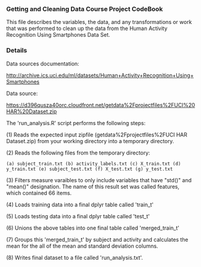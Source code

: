 ### Getting and Cleaning Data Course Project CodeBook

This file describes the variables, the data, and any transformations or work that was performed to clean up the data from the Human Activity Recognition Using Smartphones Data Set.

### Details

Data sources documentation:
 
http://archive.ics.uci.edu/ml/datasets/Human+Activity+Recognition+Using+Smartphones      

Data source:

https://d396qusza40orc.cloudfront.net/getdata%2Fprojectfiles%2FUCI%20HAR%20Dataset.zip  

The 'run_analysis.R' script performs the following steps:

(1) Reads the expected input zipfile (getdata%2Fprojectfiles%2FUCI HAR Dataset.zip) from your working directory into a temporary directory.

(2) Reads the following files from the temporary directory: 

    (a) subject_train.txt (b) activity_labels.txt (c) X_train.txt (d) y_train.txt (e) subject_test.txt (f) X_test.txt (g) y_test.txt

(3) Filters measure varaibles to only include variables that have "std()" and "mean()" designation. The name of this result set was called features, which contained 66 items.

(4) Loads training data into a final dplyr table called 'train_t'

(5) Loads testing data into a final dplyr table called 'test_t'

(6) Unions the above tables into one final table called 'merged_train_t'

(7) Groups this 'merged_train_t' by subject and activity and calculates the mean for the all of the mean and standard deviation columns.

(8) Writes final dataset to a file called 'run_analysis.txt'.


    
     
